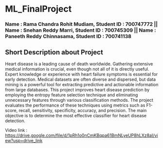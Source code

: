 # ML_FinalProject
### Name : Rama Chandra Rohit Mudiam, Student ID : 700747772 || Name : Snehan Reddy Marri, Student ID : 700745309 || Name : Paneeth Reddy Chinnasama, Student ID : 700741138 
## Short Description about Project 
Heart disease is a leading cause of death worldwide. Gathering extensive medical information is crucial, even though not all of it is directly useful. Expert knowledge or experience with heart failure symptoms is essential for early detection. Medical datasets are often diverse and dispersed, but data mining is a powerful tool for extracting predictive and actionable information from large databases. This project improves heart disease prediction by employing the entropy feature selection technique and eliminating unnecessary features through various classification methods. The project evaluates the performance of these techniques using metrics such as F1-score, recall, sensitivity, specificity, accuracy, and precision. The main objective is to determine the most effective classifier for heart disease detection.

Video link : https://drive.google.com/file/d/1pRh1o0nCmKBqpa61BmNLyeUP8hLXz8aI/view?usp=drive_link

